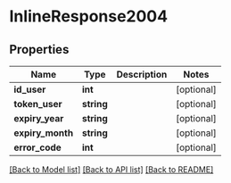 # InlineResponse2004

## Properties
Name | Type | Description | Notes
------------ | ------------- | ------------- | -------------
**id_user** | **int** |  | [optional] 
**token_user** | **string** |  | [optional] 
**expiry_year** | **string** |  | [optional] 
**expiry_month** | **string** |  | [optional] 
**error_code** | **int** |  | [optional] 

[[Back to Model list]](../../README.md#documentation-for-models) [[Back to API list]](../../README.md#documentation-for-api-endpoints) [[Back to README]](../../README.md)

